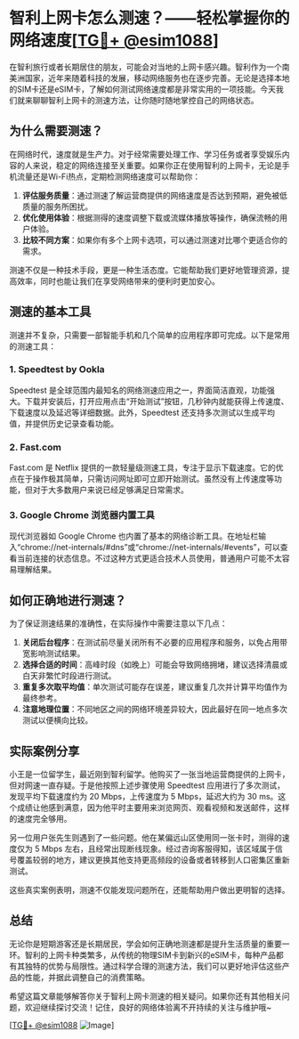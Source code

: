 # 智利上网卡怎么测速？——轻松掌握你的网络速度[[TG💪+ @esim1088](https://t.me/s/esim1088)]

在智利旅行或者长期居住的朋友，可能会对当地的上网卡感兴趣。智利作为一个南美洲国家，近年来随着科技的发展，移动网络服务也在逐步完善。无论是选择本地的SIM卡还是eSIM卡，了解如何测试网络速度都是非常实用的一项技能。今天我们就来聊聊智利上网卡的测速方法，让你随时随地掌控自己的网络状态。

## 为什么需要测速？

在网络时代，速度就是生产力。对于经常需要处理工作、学习任务或者享受娱乐内容的人来说，稳定的网络连接至关重要。如果你正在使用智利的上网卡，无论是手机流量还是Wi-Fi热点，定期检测网络速度可以帮助你：

1. **评估服务质量**：通过测速了解运营商提供的网络速度是否达到预期，避免被低质量的服务所困扰。
2. **优化使用体验**：根据测得的速度调整下载或流媒体播放等操作，确保流畅的用户体验。
3. **比较不同方案**：如果你有多个上网卡选项，可以通过测速对比哪个更适合你的需求。

测速不仅是一种技术手段，更是一种生活态度。它能帮助我们更好地管理资源，提高效率，同时也能让我们在享受网络带来的便利时更加安心。

## 测速的基本工具

测速并不复杂，只需要一部智能手机和几个简单的应用程序即可完成。以下是常用的测速工具：

### 1. Speedtest by Ookla

Speedtest 是全球范围内最知名的网络测速应用之一，界面简洁直观，功能强大。下载并安装后，打开应用点击“开始测试”按钮，几秒钟内就能获得上传速度、下载速度以及延迟等详细数据。此外，Speedtest 还支持多次测试以生成平均值，并提供历史记录查看功能。

### 2. Fast.com

Fast.com 是 Netflix 提供的一款轻量级测速工具，专注于显示下载速度。它的优点在于操作极其简单，只需访问网址即可立即开始测试。虽然没有上传速度等功能，但对于大多数用户来说已经足够满足日常需求。

### 3. Google Chrome 浏览器内置工具

现代浏览器如 Google Chrome 也内置了基本的网络诊断工具。在地址栏输入“chrome://net-internals/#dns”或“chrome://net-internals/#events”，可以查看当前连接的状态信息。不过这种方式更适合技术人员使用，普通用户可能不太容易理解结果。

## 如何正确地进行测速？

为了保证测速结果的准确性，在实际操作中需要注意以下几点：

1. **关闭后台程序**：在测试前尽量关闭所有不必要的应用程序和服务，以免占用带宽影响测试结果。
2. **选择合适的时间**：高峰时段（如晚上）可能会导致网络拥堵，建议选择清晨或白天非繁忙时段进行测试。
3. **重复多次取平均值**：单次测试可能存在误差，建议重复几次并计算平均值作为最终参考。
4. **注意地理位置**：不同地区之间的网络环境差异较大，因此最好在同一地点多次测试以便横向比较。

## 实际案例分享

小王是一位留学生，最近刚到智利留学。他购买了一张当地运营商提供的上网卡，但对网速一直存疑。于是他按照上述步骤使用 Speedtest 应用进行了多次测试，发现平均下载速度约为 20 Mbps，上传速度为 5 Mbps，延迟大约为 30 ms。这个成绩让他感到满意，因为他平时主要用来浏览网页、观看视频和发送邮件，这样的速度完全够用。

另一位用户张先生则遇到了一些问题。他在某偏远山区使用同一张卡时，测得的速度仅为 5 Mbps 左右，且经常出现断线现象。经过咨询客服得知，该区域属于信号覆盖较弱的地方，建议更换其他支持更高频段的设备或者转移到人口密集区重新测试。

这些真实案例表明，测速不仅能发现问题所在，还能帮助用户做出更明智的选择。

## 总结

无论你是短期游客还是长期居民，学会如何正确地测速都是提升生活质量的重要一环。智利的上网卡种类繁多，从传统的物理SIM卡到新兴的eSIM卡，每种产品都有其独特的优势与局限性。通过科学合理的测速方法，我们可以更好地评估这些产品的性能，并据此调整自己的消费策略。

希望这篇文章能够解答你关于智利上网卡测速的相关疑问。如果你还有其他相关问题，欢迎继续探讨交流！记住，良好的网络体验离不开持续的关注与维护哦~

[[TG💪+ @esim1088](https://t.me/s/esim1088) ![Image](https://i.postimg.cc/4NQfJmqS/Snipaste-2025-05-13-00-14-12.png)]
